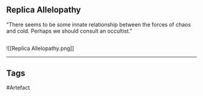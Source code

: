## Replica Allelopathy
"There seems to be some innate relationship between the forces of
chaos and cold. Perhaps we should consult an occultist."
## 
![[Replica Allelopathy.png]]

---
## Tags
#Artefact